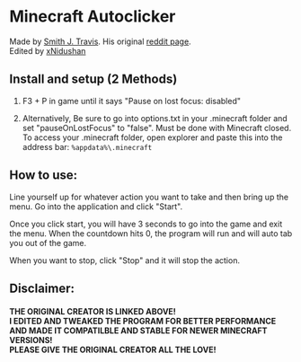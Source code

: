 # Minecraft Autoclicker
Made by [Smith J. Travis](https://github.com/smith-j-travis/). His original [reddit page](https://www.reddit.com/r/Minecraft/comments/69eq3q/pc_simple_autoclicker_that_can_be_used_in_the/).
<br>Edited by [xNidushan](https://github.com/xNidushan)

## Install and setup (2 Methods)
1) F3 + P in game until it says "Pause on lost focus: disabled"

2) Alternatively, Be sure to go into options.txt in your .minecraft folder and set "pauseOnLostFocus" to "false". Must be done with Minecraft closed. To access your .minecraft folder, open explorer and paste this into the address bar: `%appdata%\.minecraft`

## How to use:
Line yourself up for whatever action you want to take and then bring up the menu. Go into the application and click "Start".

Once you click start, you will have 3 seconds to go into the game and exit the menu. When the countdown hits 0, the program will run and will auto tab you out of the game.

When you want to stop, click "Stop" and it will stop the action.

## Disclaimer:
#### THE ORIGINAL CREATOR IS LINKED ABOVE! <br>I EDITED AND TWEAKED THE PROGRAM FOR BETTER PERFORMANCE AND MADE IT COMPATILBLE AND STABLE FOR NEWER MINECRAFT VERSIONS! <br>PLEASE GIVE THE ORIGINAL CREATOR ALL THE LOVE!
